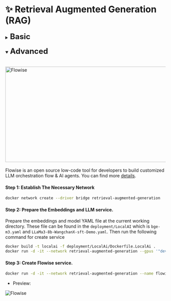 # ✨ Retrieval Augmented Generation (RAG)

<details close>
<summary><b><font size="5">Basic</font></b></summary>
<br>
<a href="https://colab.research.google.com/drive/1peyWgBM80OwY3SOy-uN8ZcjR2ME_Qhdq?usp=sharing">
    <img src="https://colab.research.google.com/assets/colab-badge.svg" alt="Open In Colab">
</a>
</details>

<br>

<details open>
<summary><b><font size="5">Advanced</font></b></summary>
<br></br>
<img src="https://miro.medium.com/v2/resize:fit:1400/0*q9OFsbhJZ44E47bD.png" alt="Flowise" width="800" height="300">
<br>
<br>
Flowise is an open source low-code tool for developers to build customized LLM orchestration flow & AI agents. You can find more <a href="https://docs.flowiseai.com">details</a>.
<h4>Step 1: Establish The Necessary Network</h4>

```bash
docker network create --driver bridge retrieval-augmented-generation
```

<h4>Step 2: Prepare the Embeddings and LLM service.</h4>

Prepare the embeddings and model YAML file at the current working directory. These file can be found in the `deployment/LocalAI` which is `bge-m3.yaml` and `LLaMa3-8b-WangchanX-sft-Demo.yaml`. Then run the following command for create service

```bash
docker build -t localai -f deployment/LocalAi/Dockerfile.LocalAi .
docker run -d -it --network retrieval-augmented-generation --gpus '"device=0"' -p 8888:8080 --name localai-service localai
```

<h4>Step 3: Create Flowise service.</h4>

```bash
docker run -d -it --network retrieval-augmented-generation --name flowise-service -e PORT=4000 -e FLOWISE_USERNAME=admin -e FLOWISE_PASSWORD=admin -p 4000:4000 elestio/flowiseai
```

- Preview:

![Flowise](./img/flowise.gif)

</details>
